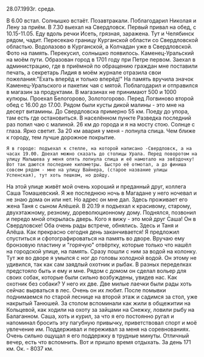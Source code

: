 28.07.1993г. среда.

В 6.00 встал. Солнышко встаёт. Позавтракали. Поблагодарил Николая и Лену за приём. 
  В 7.30 выехал на Свердловск.
  Первый привал на обед, с 10.15-11.05.
   Еду вдоль речки Исеть, грязная, заражена. Тут и Челябинск рядом, чадит. 
  Пересекаю границу Курганской области со Свердловской областью. Водолазово в Курганской, а Колчадан уже в Свердловской. Фото на память. Перекусил, солнышко появилось.
   Каменец-Уральский на моём пути. Образован город в 1701 году при Петре первом. Заехал в администрацию, где в приёмной по обращению граждан мне поставили печать, а секретарь Лидия в моём журнале отразила свои пожелания:"Ехать вперёд и только вперёд!" На память вручила значок Каменец-Уральского и пакетик чая с мятой. Поблагодарил и отправился в магазин за продуктами. В магазинах не принимают 500 и 1000 купюры.
   Проехал Белогорово, Золотогорово. Перед Логвиново второй обед с 16.00 до 17.00. Рядом были кусты дикой малины - это мне на десерт витамины. До Свердловска примерно 55 км. Поеду до упора, там есть где остановиться.
   В населённом пункте Разведка последний раз попил чаю с малиной. 26 км до города и я на мосту стою. Солнце с глаза. Ярко светит.
   За 20 км авария у меня - лопнула спица. Чем ближе к городу, тем лучше дорожное покрытие.

    Я в городе: подъехал к стелле, на которой написано -Свердловск, а на часах 19.00. Доехал можно сказать до столицы Урала. Перед поворотом на улицу Малышева у меня опять лопнула спица и её намотало на звёздочку! Вот так даются последние километры. Быстро её отмотал, а до финиша совсем рядом - мне на улицу Вайнера, (старое название улицы Успенская), тут хоть пешком, но дойду.
   На этой улице живёт мой очень хороший и преданный друг, коллега Саша Томашевский. Я же последнюю ночь в Магадане у него ночевал и не знаю дома он или нет. Но адрес он мне дал. Здесь проживает его жена Таня с сыном Алёшей.
  В 20.19 я подъехал к красивому, старому, двухэтажному, резному, дореволюционному дому. Поднялся, позвонил и передо мной открылась дверь. Кого я вижу - это мой друг Саша! Он в Свердловске! Оба очень рады встрече, обнялись. Здесь и Таня и Алёша. Как прекрасно сегодня день заканчивается! 
   Я предложил спуститься и сфотографироваться на память во дворе. Вручаю ему бронзовую пластину и "горячую" отвёртку, которые только что нашёл на городской улице, на память. Сразу пошли с ним за водой на колонку. Тут же во дворе я умылся с ног до головы холодной водой. Он этому не удивился, так как сам заядлый охотник и рыбак. В разных переделках предстояло быть и ему и мне. Рядом с домом он сделал вольер для своих собак, которые были сильно возбуждены, увидев нас. Как охотник без собаки? У него их две. Две милые лаечки были рады хоть сейчас вырваться в лес. Очень он их любит.
  После помывки поднимаемся по старой леснице на второй этаж и садимся за стол, уже накрытый Танюшей. За столом вспоминали как жили в общежитии на Кольцевой, как ходили на охоту за зайцами на Снежку, ловили рыбу на Балаганном. Саша, хоть и курил, за что я его постоянно ругал и напоминал бросить эту пагубную привычку, приветствовал спорт и моё увлечение им. Поддерживал и переживал за меня на соревнованиях. Очень сильно ощущал я его поддержку в трудные минуты. Отличный вечер, есть что вспомнить. Вот и пришло время отдыхать.
  За день 171 км. Ок. - 8037 км.
